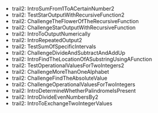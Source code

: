 - trail2: IntroSumFrom1ToACertainNumber2
- trail2: TestStarOutputWithRecursiveFunction2
- trail2: ChallengeTheFlowerOfTheRecursiveFunction
- trail2: ChallengeStarOutputWithRecursiveFunction
- trail2: IntroToOutputNumerically
- trail2: IntroRepeatedOutput2
- trail2: TestSumOfSpecificIntervals
- trail2: ChallengeDivideAndSubtractAndAddUp
- trail2: IntroFindTheLocationOfASubstringUsingAFunction
- trail2: TestOperationalValuesForTwoIntegers2
- trail2: ChallengeMoreThanOneAlphabet
- trail2: ChallengeFindTheAbsoluteValue
- trail2: ChallengeOperationalValuesForTwoIntegers
- trail2: IntroDetermineWhetherPalindromeIsPresent
- trail2: IntroDivideEvenNumbersBy2
- trail2: IntroToExchangeTwoIntegerValues
